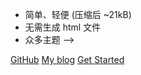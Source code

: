 - 简单、轻便 (压缩后 ~21kB)
- 无需生成 html 文件
- 众多主题 -->

[GitHub](https://github.com/yilingqinghan/AI-System-Documents)
[My blog](yilingqinghan.github.io/AI-System-Documens)
[Get Started](/README.md)
